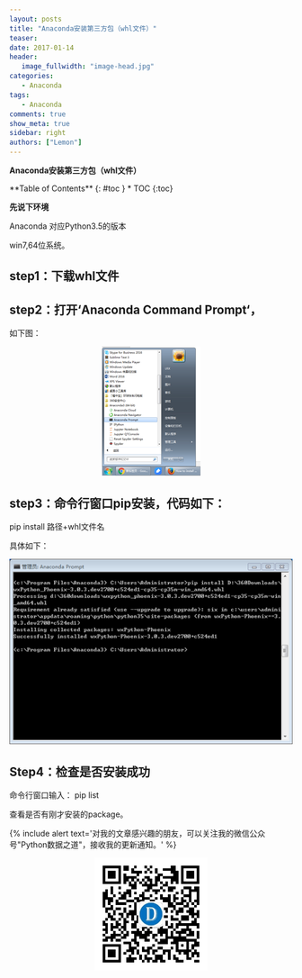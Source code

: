 ```yaml
---
layout: posts
title: "Anaconda安装第三方包（whl文件）"
teaser:
date: 2017-01-14
header:
   image_fullwidth: "image-head.jpg"
categories:
   - Anaconda
tags:
   - Anaconda
comments: true
show_meta: true
sidebar: right
authors: ["Lemon"]
---
```

**Anaconda安装第三方包（whl文件）**


<div class="panel radius" markdown="1">
**Table of Contents**
{: #toc }
*  TOC
{:toc}
</div>



**先说下环境**

Anaconda 对应Python3.5的版本

win7,64位系统。



## step1：下载whl文件

## step2：打开‘Anaconda Command Prompt‘，

如下图：

<div align="center">
    <img src="/images/posts/anaconda-whl/1.png">
</div>



## step3：命令行窗口pip安装，代码如下：

pip install 路径+whl文件名

具体如下：


<div align="center">
    <img src="/images/posts/anaconda-whl/2.png">
</div>



## Step4：检查是否安装成功

命令行窗口输入： pip list

查看是否有刚才安装的package。


{% include alert text='对我的文章感兴趣的朋友，可以关注我的微信公众号"Python数据之道"，接收我的更新通知。' %}

<div align="center"><img src="/images/qrcode.jpg" width="200"/></div>
